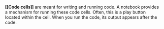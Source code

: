 **[[Code cells]]** are meant for writing and running code. A notebook provides a mechanism for running these code cells. Often, this is a play button located within the cell. When you run the code, its output appears after the code. 